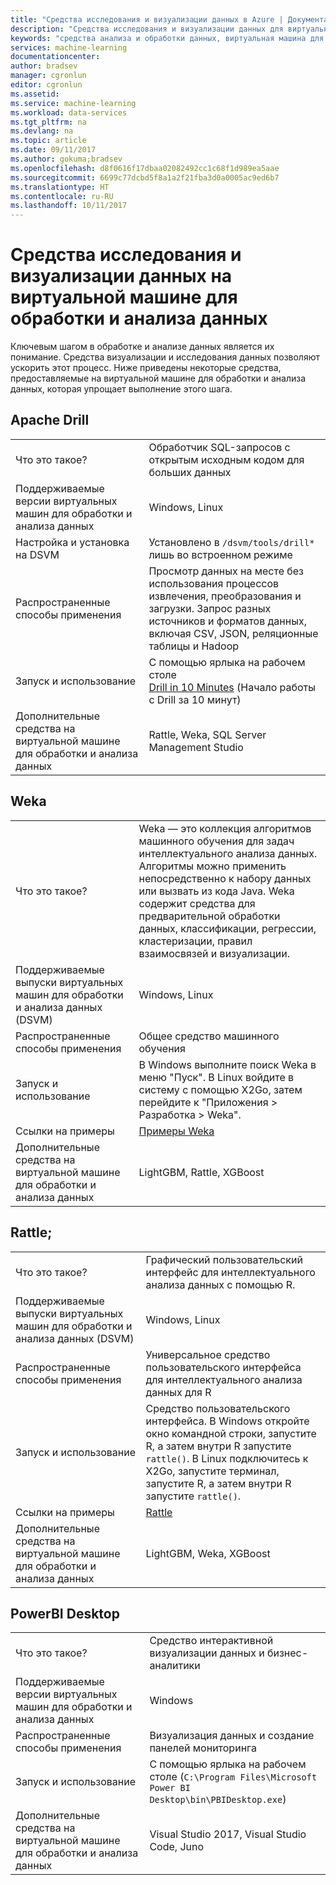 ```yaml
---
title: "Средства исследования и визуализации данных в Azure | Документация Майкрософт"
description: "Средства исследования и визуализации данных для виртуальной машины для обработки и анализа данных."
keywords: "средства анализа и обработки данных, виртуальная машина для анализа и обработки данных, средства для анализа и обработки данных, анализ и обработка данных Linux"
services: machine-learning
documentationcenter: 
author: bradsev
manager: cgronlun
editor: cgronlun
ms.assetid: 
ms.service: machine-learning
ms.workload: data-services
ms.tgt_pltfrm: na
ms.devlang: na
ms.topic: article
ms.date: 09/11/2017
ms.author: gokuma;bradsev
ms.openlocfilehash: d8f0616f17dbaa02082492cc1c68f1d989ea5aae
ms.sourcegitcommit: 6699c77dcbd5f8a1a2f21fba3d0a0005ac9ed6b7
ms.translationtype: HT
ms.contentlocale: ru-RU
ms.lasthandoff: 10/11/2017
---
```

# <a name="data-exploration-and-visualization-tools-on-the-data-science-virtual-machine"></a>Средства исследования и визуализации данных на виртуальной машине для обработки и анализа данных

Ключевым шагом в обработке и анализе данных является их понимание. Средства визуализации и исследования данных позволяют ускорить этот процесс. Ниже приведены некоторые средства, предоставляемые на виртуальной машине для обработки и анализа данных, которая упрощает выполнение этого шага. 

## <a name="apache-drill"></a>Apache Drill
|    |           |
| ------------- | ------------- |
| Что это такое?   | Обработчик SQL-запросов с открытым исходным кодом для больших данных    |
| Поддерживаемые версии виртуальных машин для обработки и анализа данных      | Windows, Linux  |
| Настройка и установка на DSVM      |  Установлено в `/dsvm/tools/drill*` лишь во встроенном режиме   |
| Распространенные способы применения      |  Просмотр данных на месте без использования процессов извлечения, преобразования и загрузки. Запрос разных источников и форматов данных, включая CSV, JSON, реляционные таблицы и Hadoop     |
| Запуск и использование      | С помощью ярлыка на рабочем столе  <br/> [Drill in 10 Minutes](https://drill.apache.org/docs/drill-in-10-minutes/) (Начало работы с Drill за 10 минут)  |
| Дополнительные средства на виртуальной машине для обработки и анализа данных      |   Rattle, Weka, SQL Server Management Studio      |

## <a name="weka"></a>Weka
|    |           |
| ------------- | ------------- |
| Что это такое?   |  Weka — это коллекция алгоритмов машинного обучения для задач интеллектуального анализа данных. Алгоритмы можно применить непосредственно к набору данных или вызвать из кода Java. Weka содержит средства для предварительной обработки данных, классификации, регрессии, кластеризации, правил взаимосвязей и визуализации. |
| Поддерживаемые выпуски виртуальных машин для обработки и анализа данных (DSVM)     | Windows, Linux     |
| Распространенные способы применения      | Общее средство машинного обучения     |
| Запуск и использование      | В Windows выполните поиск Weka в меню "Пуск". В Linux войдите в систему с помощью X2Go, затем перейдите к "Приложения > Разработка > Weka". |
| Ссылки на примеры      | [Примеры Weka](http://www.cs.waikato.ac.nz/ml/weka/documentation.html) |
| Дополнительные средства на виртуальной машине для обработки и анализа данных      |LightGBM, Rattle, XGBoost   |

## <a name="rattle"></a>Rattle;
|    |           |
| ------------- | ------------- |
| Что это такое?   |   Графический пользовательский интерфейс для интеллектуального анализа данных с помощью R.   |
| Поддерживаемые выпуски виртуальных машин для обработки и анализа данных (DSVM)     | Windows, Linux     |
| Распространенные способы применения      | Универсальное средство пользовательского интерфейса для интеллектуального анализа данных для R    |
| Запуск и использование      | Средство пользовательского интерфейса. В Windows откройте окно командной строки, запустите R, а затем внутри R запустите `rattle()`. В Linux подключитесь к X2Go, запустите терминал, запустите R, а затем внутри R запустите `rattle()`. |
| Ссылки на примеры      | [Rattle](https://togaware.com/onepager/) |
| Дополнительные средства на виртуальной машине для обработки и анализа данных      |LightGBM, Weka, XGBoost   |

## <a name="powerbi-desktop"></a>PowerBI Desktop 
|    |           |
| ------------- | ------------- |
| Что это такое?   | Средство интерактивной визуализации данных и бизнес-аналитики    |
| Поддерживаемые версии виртуальных машин для обработки и анализа данных      | Windows  |
| Распространенные способы применения      |  Визуализация данных и создание панелей мониторинга   |
| Запуск и использование      | С помощью ярлыка на рабочем столе (`C:\Program Files\Microsoft Power BI Desktop\bin\PBIDesktop.exe`)      |
| Дополнительные средства на виртуальной машине для обработки и анализа данных      |   Visual Studio 2017, Visual Studio Code, Juno      |

